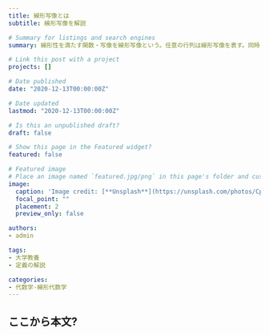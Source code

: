 ```yaml
---
title: 線形写像とは
subtitle: 線形写像を解説

# Summary for listings and search engines
summary: 線形性を満たす関数・写像を線形写像という。任意の行列は線形写像を表す。同時に任意の線形写像は行列で表現できる。

# Link this post with a project
projects: []

# Date published
date: "2020-12-13T00:00:00Z"

# Date updated
lastmod: "2020-12-13T00:00:00Z"

# Is this an unpublished draft?
draft: false

# Show this page in the Featured widget?
featured: false

# Featured image
# Place an image named `featured.jpg/png` in this page's folder and customize its options here.
image:
  caption: 'Image credit: [**Unsplash**](https://unsplash.com/photos/CpkOjOcXdUY)'
  focal_point: ""
  placement: 2
  preview_only: false

authors:
- admin

tags:
- 大学教養
- 定義の解説

categories:
- 代数学-線形代数学
---
```


## ここから本文?